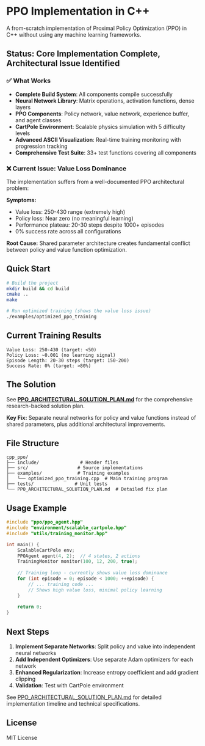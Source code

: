 # PPO Implementation in C++

A from-scratch implementation of Proximal Policy Optimization (PPO) in C++ without using any machine learning frameworks.

## Status: Core Implementation Complete, Architectural Issue Identified

### ✅ What Works
- **Complete Build System**: All components compile successfully
- **Neural Network Library**: Matrix operations, activation functions, dense layers
- **PPO Components**: Policy network, value network, experience buffer, and agent classes  
- **CartPole Environment**: Scalable physics simulation with 5 difficulty levels
- **Advanced ASCII Visualization**: Real-time training monitoring with progression tracking
- **Comprehensive Test Suite**: 33+ test functions covering all components

### ❌ Current Issue: Value Loss Dominance

The implementation suffers from a well-documented PPO architectural problem:

**Symptoms:**
- Value loss: 250-430 range (extremely high)
- Policy loss: Near zero (no meaningful learning)
- Performance plateau: 20-30 steps despite 1000+ episodes
- 0% success rate across all configurations

**Root Cause:** Shared parameter architecture creates fundamental conflict between policy and value function optimization.

## Quick Start

```bash
# Build the project
mkdir build && cd build
cmake ..
make

# Run optimized training (shows the value loss issue)
./examples/optimized_ppo_training
```

## Current Training Results

```
Value Loss: 250-430 (target: <50)
Policy Loss: ~0.001 (no learning signal)
Episode Length: 20-30 steps (target: 150-200)
Success Rate: 0% (target: >80%)
```

## The Solution

See **[PPO_ARCHITECTURAL_SOLUTION_PLAN.md](PPO_ARCHITECTURAL_SOLUTION_PLAN.md)** for the comprehensive research-backed solution plan.

**Key Fix:** Separate neural networks for policy and value functions instead of shared parameters, plus additional architectural improvements.

## File Structure

```
cpp_ppo/
├── include/               # Header files
├── src/                  # Source implementations  
├── examples/             # Training examples
│   └── optimized_ppo_training.cpp  # Main training program
├── tests/               # Unit tests
└── PPO_ARCHITECTURAL_SOLUTION_PLAN.md  # Detailed fix plan
```

## Usage Example

```cpp
#include "ppo/ppo_agent.hpp"
#include "environment/scalable_cartpole.hpp"
#include "utils/training_monitor.hpp"

int main() {
    ScalableCartPole env;
    PPOAgent agent(4, 2);  // 4 states, 2 actions
    TrainingMonitor monitor(100, 12, 200, true);
    
    // Training loop - currently shows value loss dominance
    for (int episode = 0; episode < 1000; ++episode) {
        // ... training code ...
        // Shows high value loss, minimal policy learning
    }
    
    return 0;
}
```

## Next Steps

1. **Implement Separate Networks**: Split policy and value into independent neural networks
2. **Add Independent Optimizers**: Use separate Adam optimizers for each network  
3. **Enhanced Regularization**: Increase entropy coefficient and add gradient clipping
4. **Validation**: Test with CartPole environment

See [PPO_ARCHITECTURAL_SOLUTION_PLAN.md](PPO_ARCHITECTURAL_SOLUTION_PLAN.md) for detailed implementation timeline and technical specifications.

## License

MIT License 